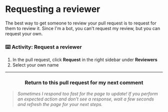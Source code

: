 # Requesting a reviewer

The best way to get someone to review your pull request is to request for them to review it. Since I'm a bot, you can't request my review, but you can request your own.

### :keyboard: Activity: Request a reviewer

1. In the pull request, click **Request** in the right sidebar under **Reviewers**
1. Select your own name

<hr>
<h3 align="center">Return to this pull request for my next comment</h3>

> _Sometimes I respond too fast for the page to update! If you perform an expected action and don't see a response, wait a few seconds and refresh the page for your next steps._
